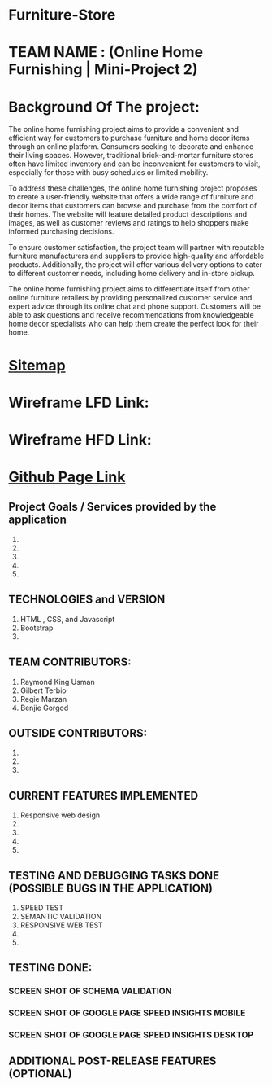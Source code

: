 # Furniture-Store

# TEAM NAME : (Online Home Furnishing | Mini-Project 2)

# Background Of The project:

The online home furnishing project aims to provide a convenient and efficient way for customers to purchase furniture and home decor items through an online platform. Consumers seeking to decorate and enhance their living spaces. However, traditional brick-and-mortar furniture stores often have limited inventory and can be inconvenient for customers to visit, especially for those with busy schedules or limited mobility.

To address these challenges, the online home furnishing project proposes to create a user-friendly website that offers a wide range of furniture and decor items that customers can browse and purchase from the comfort of their homes. The website will feature detailed product descriptions and images, as well as customer reviews and ratings to help shoppers make informed purchasing decisions.

To ensure customer satisfaction, the project team will partner with reputable furniture manufacturers and suppliers to provide high-quality and affordable products. Additionally, the project will offer various delivery options to cater to different customer needs, including home delivery and in-store pickup.

The online home furnishing project aims to differentiate itself from other online furniture retailers by providing personalized customer service and expert advice through its online chat and phone support. Customers will be able to ask questions and receive recommendations from knowledgeable home decor specialists who can help them create the perfect look for their home.

# [**Sitemap**](https://www.figma.com/file/qrRpgW9uygt0O8AP6ZP65G/Untitled?type=design&node-id=0%3A1&t=UQDQCyNpCJ1kXX3Z-1)

# Wireframe LFD Link:

# Wireframe HFD Link:

# [Github Page Link](https://github.com/KodeGo-Bootcamp/Online-Home-Furnishing?fbclid=IwAR0bYGUSMRKBU7Ap_7L_6XXxUKAuK_mgC6lB8LICFFZWoyefVs8ADZtcWB4)

## Project Goals / Services provided by the application

1. 
2. 
3. 
4. 
5. 

## TECHNOLOGIES and VERSION

1. HTML , CSS, and Javascript
2. Bootstrap
3. 

## TEAM CONTRIBUTORS:

1. Raymond King Usman
2. Gilbert Terbio
3. Regie Marzan
4. Benjie Gorgod


## OUTSIDE CONTRIBUTORS:

1. 
2. 
3. 

## CURRENT FEATURES IMPLEMENTED

1. Responsive web design
2. 
3. 
4. 
5. 

## TESTING AND DEBUGGING TASKS DONE (POSSIBLE BUGS IN THE APPLICATION)

1. SPEED TEST
2. SEMANTIC VALIDATION
3. RESPONSIVE WEB TEST
4. 
5. 

## TESTING DONE:

### SCREEN SHOT OF SCHEMA VALIDATION

### SCREEN SHOT OF GOOGLE PAGE SPEED INSIGHTS MOBILE

### SCREEN SHOT OF GOOGLE PAGE SPEED INSIGHTS DESKTOP

## ADDITIONAL POST-RELEASE FEATURES (OPTIONAL)
